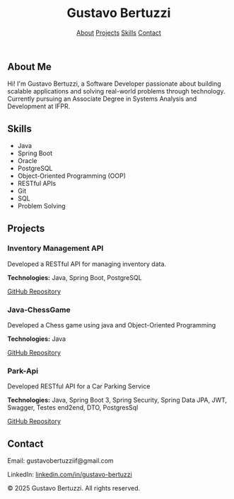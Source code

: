 <!DOCTYPE html>
<html lang="en">
  
<head>
</head>
  <meta charset="UTF-8">
  <meta name="viewport" content="width=device-width, initial-scale=1.0">
  <link rel="stylesheet" href="style.css">
<body>

<header>
  <h1>Gustavo Bertuzzi</h1>
  <nav>
    <a href="#about">About</a>
    <a href="#projects">Projects</a>
    <a href="#skills">Skills</a>
    <a href="#contact">Contact</a>
  </nav>
</header>

<div class="container">
  <section id="about" class="section">
    <h2>About Me</h2>
    <p>Hi! I'm Gustavo Bertuzzi, a Software Developer passionate about building scalable applications and solving real-world problems through technology. Currently pursuing an Associate Degree in Systems Analysis and Development at IFPR.</p>
  </section>
  
  <section id="skills" class="section">
    <h2>Skills</h2>
    <ul>
      <li>Java</li>
      <li>Spring Boot</li>
      <li>Oracle</li>
      <li>PostgreSQL</li>
      <li>Object-Oriented Programming (OOP)</li>
      <li>RESTful APIs</li>
      <li>Git</li>
      <li>SQL</li>
      <li>Problem Solving</li>
    </ul>
  </section>
  
   <section id="projects" class="section">
    <h2>Projects</h2>
    <div class="project">
      <h3>Inventory Management API</h3>
      <p>Developed a RESTful API for managing inventory data.</p>
      <p><strong>Technologies:</strong> Java, Spring Boot, PostgreSQL</p>
      <p><a href="https://github.com/Bertazz1/Inventory-Management-API">GitHub Repository</a></p>
    </div>
     
   <div class="project">
      <h3>Java-ChessGame</h3>
      <p>Developed a Chess game using java and Object-Oriented Programming</p>
      <p><strong>Technologies:</strong> Java</p>
      <p><a href="https://github.com/Bertazz1/ChessGame">GitHub Repository</a></p>
    </div>

  <div class="project">
      <h3>Park-Api</h3>
      <p>Developed RESTful API for a Car Parking Service</p>
      <p><strong>Technologies:</strong> Java, Spring Boot 3, Spring Security, Spring Data JPA, JWT, Swagger, Testes end2end, DTO, PostgresSql</p>
      <p><a href="https://github.com/Bertazz1/Park-API">GitHub Repository</a></p>
  </div>


  </section>


  <section id="contact" class="section">
    <h2>Contact</h2>
    <p>Email: gustavobertuzziif@gmail.com</p>
    <p>LinkedIn: <a href="https://www.linkedin.com/in/gustavo-bertuzzi" target="_blank">linkedin.com/in/gustavo-bertuzzi</a></p>
  </section>
</div>

<footer>
  <p>&copy; 2025 Gustavo Bertuzzi. All rights reserved.</p>
</footer>

</body>
</html>
